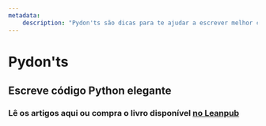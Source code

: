```yaml
---
metadata:
    description: "Pydon'ts são dicas para te ajudar a escrever melhor código Python."
---
```


# Pydon'ts

## Escreve código Python elegante

### Lê os artigos aqui ou compra o livro disponível [no Leanpub][book]

[book]: https://leanpub.com/pydonts
